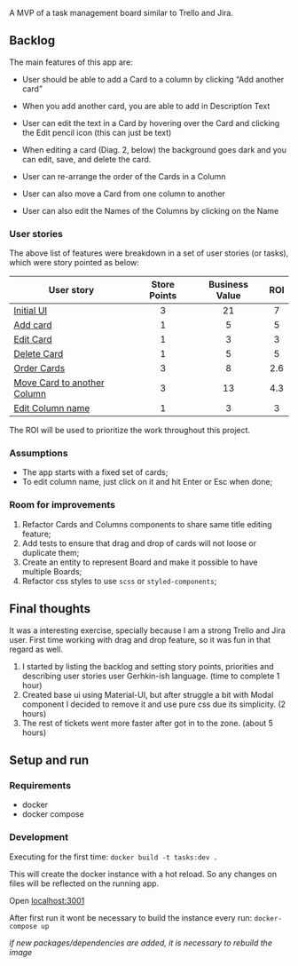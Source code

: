 A MVP of a task management board similar to Trello and Jira.

## Backlog

The main features of this app are:

- User should be able to add a Card to a column by clicking “Add another card”
- When you add another card, you are able to add in Description Text
- User can edit the text in a Card by hovering over the Card and clicking the Edit pencil
icon (this can just be text)
- When editing a card (Diag. 2, below) the background goes dark and you can edit,
save, and delete the card.

- User can re-arrange the order of the Cards in a Column
- User can also move a Card from one column to another
- User can also edit the Names of the Columns by clicking on the Name

### User stories

The above list of features were breakdown in a set of user stories (or tasks), which were story pointed as below:

| User story | Store Points | Business Value | ROI |
| ---------- | :----------: | :------------: | :------: |
| [Initial UI](https://github.com/landim/task-management-board/issues/1) | 3 | 21 | 7 |
| [Add card](https://github.com/landim/task-management-board/issues/2) | 1 | 5 | 5 |
| [Edit Card](https://github.com/landim/task-management-board/issues/3) | 1 | 3 | 3 |
| [Delete Card](https://github.com/landim/task-management-board/issues/4) | 1 | 5 | 5 |
| [Order Cards](https://github.com/landim/task-management-board/issues/5) | 3 | 8 | 2.6 |
| [Move Card to another Column](https://github.com/landim/task-management-board/issues/6) | 3 | 13 | 4.3 |
| [Edit Column name](https://github.com/landim/task-management-board/issues/7) | 1 | 3 | 3|

The ROI will be used to prioritize the work throughout this project.


### Assumptions

- The app starts with a fixed set of cards;
- To edit column name, just click on it and hit Enter or Esc when done;

### Room for improvements

1. Refactor Cards and Columns components to share same title editing feature;
1. Add tests to ensure that drag and drop of cards will not loose or duplicate them;
1. Create an entity to represent Board and make it possible to have multiple Boards;
1. Refactor css styles to use `scss` or `styled-components`;


## Final thoughts

It was a interesting exercise, specially because I am a strong Trello and Jira user. First time working with drag and drop feature, so it was fun in that regard as well.

1. I started by listing the backlog and setting story points, priorities and describing user stories user Gerhkin-ish language. (time to complete 1 hour)
1. Created base ui using Material-UI, but after struggle a bit with Modal component I decided to remove it and use pure css due its simplicity. (2 hours)
1. The rest of tickets went more faster after got in to the zone. (about 5 hours)


## Setup and run

### Requirements

- docker
- docker compose

### Development

Executing for the first time:
`docker build -t tasks:dev .`

This will create the docker instance with a hot reload. So any changes on files will be reflected on the running app.

Open [localhost:3001](http://localhost:3001)

After first run it wont be necessary to build the instance every run:
`docker-compose up`

*if new packages/dependencies are added, it is necessary to rebuild the image*

